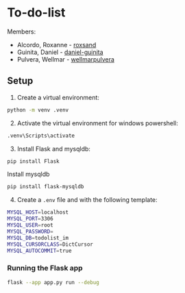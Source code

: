 # To-do-list

Members:
- Alcordo, Roxanne - [roxsand](https://github.com/roxsand)
- Guinita, Daniel - [daniel-guinita](https://github.com/daniel-guinita)
- Pulvera, Wellmar - [wellmarpulvera](https://github.com/wellmarpulvera)

## Setup
1. Create a virtual environment:
```sh
python -m venv .venv
```

2. Activate the virtual environment
for windows powershell:
```sh
.venv\Scripts\activate
```

3. Install Flask and mysqldb:
```sh
pip install Flask
```
Install mysqldb
```sh
pip install flask-mysqldb
```

4. Create a `.env` file and with the following template:
```sh
MYSQL_HOST=localhost
MYSQL_PORT=3306
MYSQL_USER=root
MYSQL_PASSWORD=
MYSQL_DB=todolist_im
MYSQL_CURSORCLASS=DictCursor
MYSQL_AUTOCOMMIT=true
```

### Running the Flask app
```sh
flask --app app.py run --debug
```
